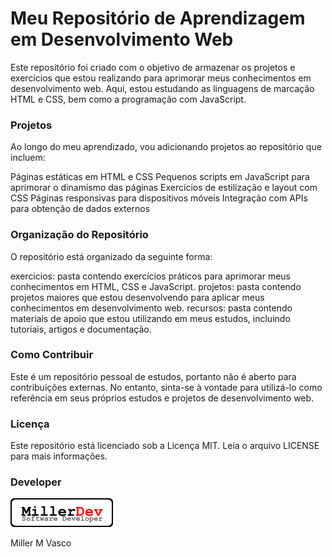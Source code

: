 # Meu Repositório de Aprendizagem em Desenvolvimento Web
Este repositório foi criado com o objetivo de armazenar os projetos e exercícios que estou realizando para aprimorar meus conhecimentos em desenvolvimento web. Aqui, estou estudando as linguagens de marcação HTML e CSS, bem como a programação com JavaScript.

### Projetos
Ao longo do meu aprendizado, vou adicionando projetos ao repositório que incluem:

Páginas estáticas em HTML e CSS
Pequenos scripts em JavaScript para aprimorar o dinamismo das páginas
Exercícios de estilização e layout com CSS
Páginas responsivas para dispositivos móveis
Integração com APIs para obtenção de dados externos

### Organização do Repositório
O repositório está organizado da seguinte forma:

exercicios: pasta contendo exercícios práticos para aprimorar meus conhecimentos em HTML, CSS e JavaScript.
projetos: pasta contendo projetos maiores que estou desenvolvendo para aplicar meus conhecimentos em desenvolvimento web.
recursos: pasta contendo materiais de apoio que estou utilizando em meus estudos, incluindo tutoriais, artigos e documentação.

### Como Contribuir
Este é um repositório pessoal de estudos, portanto não é aberto para contribuições externas. No entanto, sinta-se à vontade para utilizá-lo como referência em seus próprios estudos e projetos de desenvolvimento web.

### Licença
Este repositório está licenciado sob a Licença MIT. Leia o arquivo LICENSE para mais informações.

### Developer

![logo](src/img/LogoM.svg)

Miller M Vasco